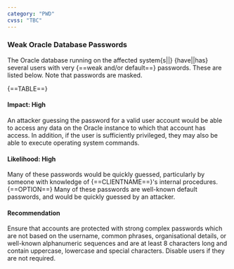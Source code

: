 ```yaml
---
category: "PWD"
cvss: "TBC"
---
```

### Weak Oracle Database Passwords
The Oracle database running on the affected system{s||} {have||has} several users with very {==weak and/or default==} passwords. These are listed below. Note that passwords are masked.

{==TABLE==}
#### Impact: High
An attacker guessing the password for a valid user account would be able to access any data on the Oracle instance to which that account has access. In addition, if the user is sufficiently privileged, they may also be able to execute operating system commands.
#### Likelihood: High
Many of these passwords would be quickly guessed, particularly by someone with knowledge of {==CLIENTNAME==}'s internal procedures. {==OPTION==} Many of these passwords are well-known default passwords, and would be quickly guessed by an attacker.
#### Recommendation
Ensure that accounts are protected with strong complex passwords which are not based on the username, common phrases, organisational details, or well-known alphanumeric sequences and are at least 8 characters long and contain uppercase, lowercase and special characters. Disable users if they are not required.
